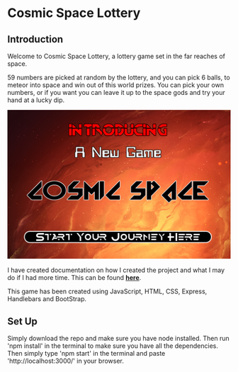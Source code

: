 # Cosmic Space Lottery 

## Introduction
 
Welcome to Cosmic Space Lottery, a lottery game set in the far reaches of space.

59 numbers are picked at random by the lottery, and you can pick 6 balls, to meteor into space and win out of this world prizes. You can pick your own numbers, or if you want you can leave it up to the space gods and try your hand at a lucky dip.

![CosmicSpaceLottery](/cosmicSpaceLotteryImage.png)

I have created documentation on how I created the project and what I may do if I had more time. This can be found **[here](https://github.com/StefEmp/CosmicSpaceLottery/blob/main/Cosmic%20Space%20Lottery%20-%20Documentation.pdf)**.

This game has been created using JavaScript, HTML, CSS, Express, Handlebars and BootStrap.

## Set Up

Simply download the repo and make sure you have node installed. 
Then run 'npm install' in the terminal to make sure you have all the dependencies. 
Then simply type 'npm start' in the terminal and paste 'http://localhost:3000/' in your browser.
